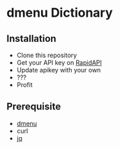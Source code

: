 # dmenu Dictionary

## Installation
- Clone this repository
- Get your API key on [RapidAPI](https://rapidapi.com/dpventures/api/wordsapi)
- Update apikey with your own
- ???
- Profit


## Prerequisite
- [dmenu](https://tools.suckless.org/dmenu/)
- curl
- [jq](https://stedolan.github.io/jq/) 
